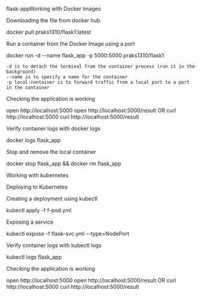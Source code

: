 flask-appWorking with Docker Images

Downloading the file from docker hub.

docker pull praks1310/flask1:latest

Run a container from the Docker Image using a port

docker run -d --name flask_app -p 5000:5000 praks1310/flask1

    -d is to detach the terminal from the container process (run it in the background)
    --name is to specify a name for the container
    -p local:container is to forward traffic from a local port to a port in the container

Checking the application is working

open http://localhost:5000
open http://localhost:5000/result
OR
curl http://localhost:5000
curl http://localhost:5000/result

Verify container logs with docker logs

docker logs flask_app

Stop and remove the local container

docker stop flask_app && docker rm flask_app



Working with kubernetes

Deploying to Kubernetes

Creating a deployment using kubectl

kubectl apply -f f-pod.yml

Exposing a service

kubectl expose -f flask-svc.yml --type=NodePort

Verify container logs with kubectl logs

kubectl logs flask_app

Checking the application is working

open http://localhost:5000
open http://localhost:5000/result
OR
curl http://localhost:5000
curl http://localhost:5000/result
